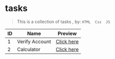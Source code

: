 # tasks

>This is a collection of tasks , by: `HTML  Css  JS`

|ID|Name|Preview|
|----|----|----|
|1|Verify Account|[Click here ](https://ahmedmohamedag.github.io/tasks/verify_account/)|
|2|Calculator|[Click here ](https://ahmedmohamedag.github.io/tasks/calculator/)|
